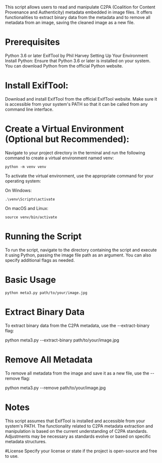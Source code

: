 This script allows users to read and manipulate C2PA (Coalition for Content Provenance and Authenticity) metadata embedded in image files. It offers functionalities to extract binary data from the metadata and to remove all metadata from an image, saving the cleaned image as a new file.

# Prerequisites
Python 3.6 or later
ExifTool by Phil Harvey
Setting Up Your Environment
Install Python:
Ensure that Python 3.6 or later is installed on your system. You can download Python from the official Python website.

# Install ExifTool:
Download and install ExifTool from the official ExifTool website. Make sure it is accessible from your system's PATH so that it can be called from any command line interface.

# Create a Virtual Environment (Optional but Recommended):
Navigate to your project directory in the terminal and run the following command to create a virtual environment named venv:


```
python -m venv venv
```

To activate the virtual environment, use the appropriate command for your operating system:

On Windows:
```
.\venv\Scripts\activate
```

On macOS and Linux:
```
source venv/bin/activate
```


# Running the Script
To run the script, navigate to the directory containing the script and execute it using Python, passing the image file path as an argument. You can also specify additional flags as needed.

# Basic Usage

```
python meta3.py path/to/your/image.jpg
```

# Extract Binary Data
To extract binary data from the C2PA metadata, use the --extract-binary flag:


python meta3.py --extract-binary path/to/your/image.jpg

# Remove All Metadata

To remove all metadata from the image and save it as a new file, use the --remove flag:


python meta3.py --remove path/to/your/image.jpg

# Notes
This script assumes that ExifTool is installed and accessible from your system's PATH.
The functionality related to C2PA metadata extraction and manipulation is based on the current understanding of C2PA standards. Adjustments may be necessary as standards evolve or based on specific metadata structures.

#License
Specify your license or state if the project is open-source and free to use.

